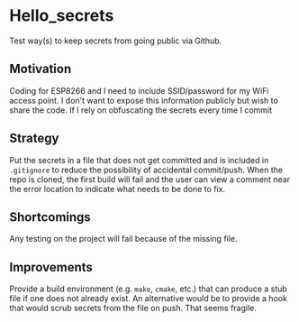 # Hello_secrets

Test way(s) to keep secrets from going public via Github.

## Motivation

Coding for ESP8266 and I need to include SSID/password for my WiFi access point. I don't want to expose this information publicly but wish to share the code. If I rely on obfuscating the secrets every time I commit

## Strategy

Put the secrets in a file that does not get committed and is included in `.gitignore` to reduce the possibility of accidental commit/push. When the repo is cloned, the first build will fail and the user can view a comment near the error location to indicate what needs to be done to fix.

## Shortcomings

Any testing on the project will fail because of the missing file.

## Improvements

Provide a build environment (e.g. `make`, `cmake`, etc.) that can produce a stub file if one does not already exist. An alternative would be to provide a hook that would scrub secrets from the file on push. That seems fragile.
